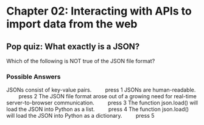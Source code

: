 # Chapter 02: Interacting with APIs to import data from the web

## Pop quiz: What exactly is a JSON?
Which of the following is NOT true of the JSON file format?

### Possible Answers
JSONs consist of key-value pairs.  &emsp;&emsp; press 1
JSONs are human-readable. &emsp;&emsp; press 2
The JSON file format arose out of a growing need for real-time server-to-browser communication.  &emsp;&emsp;  press 3
The function json.load() will load the JSON into Python as a list.    &emsp;&emsp;   press 4
The function json.load() will load the JSON into Python as a dictionary.    &emsp;&emsp;   press 5

